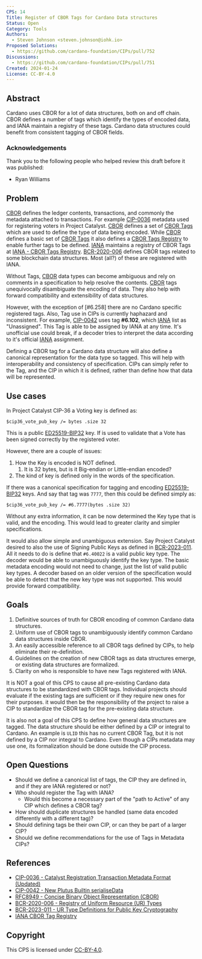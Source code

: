 ```yaml
---
CPS: 14
Title: Register of CBOR Tags for Cardano Data structures
Status: Open
Category: Tools
Authors:
  - Steven Johnson <steven.johnson@iohk.io>
Proposed Solutions:
  - https://github.com/cardano-foundation/CIPs/pull/752
Discussions:
  - https://github.com/cardano-foundation/CIPs/pull/751
Created: 2024-01-24
License: CC-BY-4.0
---
```


## Abstract

Cardano uses CBOR for a lot of data structures, both on and off chain.
CBOR defines a number of tags which identify the types of encoded data, and IANA maintain a registry of these tags.
Cardano data structures could benefit from consistent tagging of CBOR fields.

### **Acknowledgements**

Thank you to the following people who helped review this draft before it was published:

* Ryan Williams

## Problem

[CBOR] defines the ledger contents, transactions, and commonly the metadata attached to transactions.
For example [CIP-0036] metadata used for registering voters in Project Catalyst.
[CBOR] defines a set of [CBOR Tags] which are used to define the type of data being encoded.
While [CBOR] defines a basic set of [CBOR Tags] it also defines a [CBOR Tags Registry] to enable further tags to be defined.
[IANA][IANA - Homepage] maintains a registry of CBOR Tags at [IANA - CBOR Tags Registry][IANA].
[BCR-2020-006] defines CBOR tags related to some blockchain data structures.
Most (all?) of these are registered with IANA.

Without Tags, [CBOR] data types can become ambiguous and rely on comments in a specification to help resolve the contents.
[CBOR] tags unequivocally disambiguate the encoding of data.
They also help with forward compatibility and extensibility of data structures.

However, with the exception of [#6.258] there are no Cardano specific registered tags.
Also, Tag use in CIPs is currently haphazard and inconsistent.
For example, [CIP-0042] uses tag **#6.102**, which [IANA] list as "Unassigned".
This Tag is able to be assigned by IANA at any time.
It's unofficial use could break, if a decoder tries to interpret the data according to it's official [IANA] assignment.

Defining a CBOR tag for a Cardano data structure will also define a canonical representation for the data type so tagged.
This will help with interoperability and consistency of specification.
CIPs can simply refer to the Tag, and the CIP in which it is defined, rather than define how that data will be represented.

## Use cases

In Project Catalyst CIP-36 a Voting key is defined as:

```cddl
$cip36_vote_pub_key /= bytes .size 32
```

This is a public [ED25519-BIP32] key.
If is used to validate that a Vote has been signed correctly by the registered voter.

However, there are a couple of issues:

1. How the Key is encoded is NOT defined.
   1. It is 32 bytes, but is it Big-endian or Little-endian encoded?
2. The kind of key is defined only in the words of the specification.

If there was a canonical specification for tagging and encoding [ED25519-BIP32] keys.
And say that tag was `7777`, then this could be defined simply as:

```cddl
$cip36_vote_pub_key /= #6.7777(bytes .size 32)
```

Without any extra information, it can be now determined the Key type that is valid, and the encoding.
This would lead to greater clarity and simpler specifications.

It would also allow simple and unambiguous extension.
Say Project Catalyst desired to also the use of Signing Public Keys as defined in [BCR-2023-011].
All it needs to do is define that `#6.40022` is a valid public key type.
The decoder would be able to unambiguously identify the key type.
The basic metadata encoding would not need to change, just the list of valid public key types.
A decoder based on an older version of the specification would be able to detect that the new key type was not supported.
This would provide forward compatibility.

## Goals

1. Definitive sources of truth for CBOR encoding of common Cardano data structures.
2. Uniform use of CBOR tags to unambiguously identify common Cardano data structures inside CBOR.
3. An easily accessible reference to all CBOR tags defined by CIPs, to help eliminate their re-definition.
4. Guidelines on the creation of new CBOR tags as data structures emerge, or existing data structures are formalized.
5. Clarity on who is responsible to have new Tags registered with IANA.

It is NOT a goal of this CPS to cause all pre-existing Cardano data structures to be standardized with CBOR tags.
Individual projects should evaluate if the existing tags are sufficient or if they require new ones for their purposes.
it would then be the responsibility of the project to raise a CIP to standardize the CBOR tag for the pre-existing data structure.

It is also not a goal of this CPS to define how general data structures are tagged.
The data structure should be either defined by a CIP or integral to Cardano.
An example is `ULID` this has no current CBOR Tag, but it is not defined by a CIP nor integral to Cardano.
Even though a CIPs metadata may use one, its formalization should be done outside the CIP process.

## Open Questions

* Should we define a canonical list of tags, the CIP they are defined in, and if they are IANA registered or not?
* Who should register the Tag with IANA?
  * Would this become a necessary part of the "path to Active" of any CIP which defines a CBOR tag?
* How should duplicate structures be handled (same data encoded differently with a different tag)?
* Should defining tags be their own CIP, or can they be part of a larger CIP?
* Should we define recommendations for the use of Tags in Metadata CIPs?

## References

* [CIP-0036 - Catalyst Registration Transaction Metadata Format (Updated)][CIP-0036]
* [CIP-0042 - New Plutus Builtin serialiseData][CIP-0042]
* [RFC8949 - Concise Binary Object Representation (CBOR)][CBOR]
* [BCR-2020-006 - Registry of Uniform Resource (UR) Types][BCR-2020-006]
* [BCR-2023-011 - UR Type Definitions for Public Key Cryptography][BCR-2023-011]
* [IANA CBOR Tag Registry][IANA]

## Copyright

This CPS is licensed under [CC-BY-4.0](https://creativecommons.org/licenses/by/4.0/legalcode).

[CIP-0036]: https://github.com/cardano-foundation/CIPs/tree/master/CIP-0036
[CIP-0042]: https://github.com/cardano-foundation/CIPs/blob/master/CIP-0042/README.md
[CBOR]: https://datatracker.ietf.org/doc/html/rfc8949
[CBOR Tags]: https://datatracker.ietf.org/doc/html/rfc8949#name-tagging-of-items
[CBOR Tags Registry]: https://datatracker.ietf.org/doc/html/rfc8949#ianatags
[IANA - Homepage]: https://www.iana.org/
[IANA]: https://www.iana.org/assignments/cbor-tags/cbor-tags.xhtml
[BCR-2020-006]: https://github.com/BlockchainCommons/Research/blob/master/papers/bcr-2020-006-urtypes.md
[ED25519-BIP32]: https://github.com/input-output-hk/adrestia/raw/bdf00e4e7791d610d273d227be877bc6dd0dbcfb/user-guide/static/Ed25519_BIP.pdf
[BCR-2023-011]: https://github.com/BlockchainCommons/Research/blob/master/papers/bcr-2023-011-public-key-crypto.md
